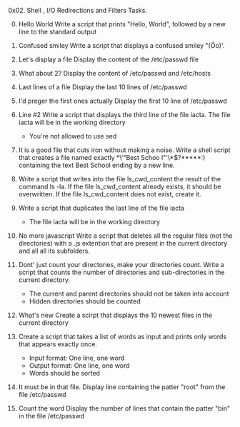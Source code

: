 0x02. Shell , I/O Redirections and Filters
Tasks.

0. Hello World
   Write a script that prints "Hello, World", followed by a new line to      the standard output

1. Confused smiley
   Write a script that displays a confused smiley "(Ôo)'.

2. Let's display a file
   Display the content of the /etc/passwd file

3. What about 2?
   Display the content of /etc/passwd and /etc/hosts

4. Last lines of a file
   Display the last 10 lines of /etc/passwd

5. I'd preger the first ones actually
   Display the first 10 line of /etc/passwd

6. Line #2
   Write a script that displays the third line of the file iacta.
   The file iacta will be in the working directory
   * You're not allowed to use sed

7. It is a good file that cuts iron without making a noise.
   Write a shell script that creates a file named exactly \*\\'"Best Schoo   l"\'\\*$\?\*\*\*\*\*:) containing the text Best School ending by a new    line.

8. Write a script that writes into the file ls_cwd_content the result of     the command ls -la. If the file ls_cwd_content already exists, it         should be overwritten. If the file ls_cwd_content does not exist,         create it.

9. Write a script that duplicates the last line of the file iacta
   * The file iacta will be in the working directory

10. No more javascript
   Write a script that deletes all the regular files (not the directories)   with a .js extention that are present in the current directory and all
   all its subfolders.

11. Dont' just count your directories, make your directories count.
    Write a script that counts the number of directories and                  sub-directories in the current directory.
    * The current and parent directories should not be taken into account
    * Hidden directories should be counted

12. What's new
    Create a scirpt that displays the 10 newest files in the current          directory

13. Create a script that takes a list of words as input and prints only
    words that appears exactly once.
    * Input format: One line, one word
    * Output format: One line, one word
    * Words should be sorted

14. It must be in that file.
    Display line containing the patter "root" from the file /etc/passwd

15. Count the word
    Display the number of lines that contain the patter "bin" in the file     /etc/passwd
